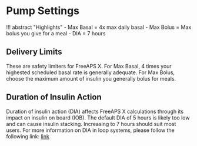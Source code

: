 # Pump Settings
!!! abstract "Highlights"
    - Max Basal = 4x max daily basal
    - Max Bolus = Max bolus you give for a meal
    - DIA = 7 hours

## Delivery Limits
These are safety limiters for FreeAPS X. For Max Basal, 4 times your highested scheduled basal rate is generally adequate. For Max Bolus, choose the maximum amount of insulin you generally bolus for meals. 

## Duration of Insulin Action
Duration of insulin action (DIA) affects FreeAPS X calculations through its impact on insulin on board (IOB). The default DIA of 5 hours is likely too low and can cause insulin stacking. Increasing to 7 hours should suit most users. For more information on DIA in loop systems, please follow the following link: [link](https://www.diabettech.com/insulin/why-we-are-regularly-wrong-in-the-duration-of-insulin-action-dia-times-we-use-and-why-it-matters/)